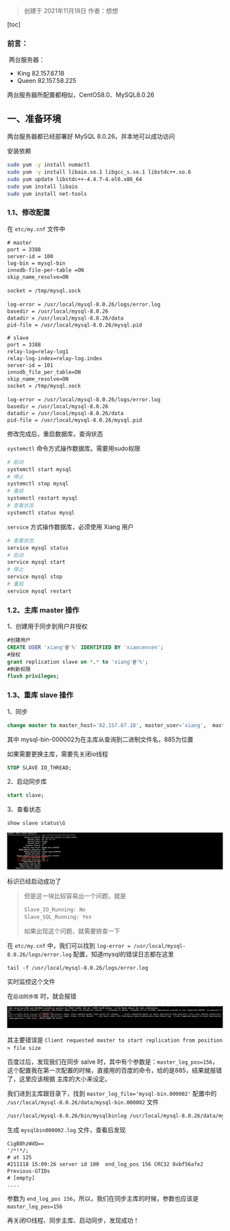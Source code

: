 > 创建于 2021年11月18日
> 作者：想想

[toc]



### 前言：

​	两台服务器：

+ King 82.157.67.18
+ Queen 82.157.58.225

两台服务器所配置都相似，CentOS8.0、MySQL8.0.26

## 一、准备环境

两台服务器都已经部署好 MySQL 8.0.26，并本地可以成功访问

安装依赖

```sh
sudo yum -y install numactl
sudo yum -y install libaio.so.1 libgcc_s.so.1 libstdc++.so.6
sudo yum update libstdc++-4.4.7-4.el6.x86_64
sudo yum install libaio
sudo yum install net-tools
```



### 1.1、修改配置

在 `etc/my.cnf` 文件中

```
# master
port = 3388
server-id = 100
log-bin = mysql-bin
innodb-file-per-table =ON
skip_name_resolve=ON

socket = /tmp/mysql.sock

log-error = /usr/local/mysql-8.0.26/logs/error.log
basedir = /usr/local/mysql-8.0.26
datadir = /usr/local/mysql-8.0.26/data
pid-file = /usr/local/mysql-8.0.26/mysql.pid
```

```
# slave
port = 3388
relay-log=relay-log1
relay-log-index=relay-log.index
server-id = 101
innodb_file_per_table=ON
skip_name_resolve=ON
socket = /tmp/mysql.sock

log-error = /usr/local/mysql-8.0.26/logs/error.log
basedir = /usr/local/mysql-8.0.26
datadir = /usr/local/mysql-8.0.26/data
pid-file = /usr/local/mysql-8.0.26/mysql.pid
```

修改完成后，重启数据库，查询状态 

`systemctl` 命令方式操作数据库。需要用sudo权限

```sh
# 启动
systemctl start mysql
# 停止
systemctl stop mysql
# 重启
systemctl restart mysql
# 查看状态
systemctl status mysql
```

`service` 方式操作数据库，必须使用 Xiang 用户

```sh
# 查看状态
service mysql status
# 启动
service mysql start
# 停止
service mysql stop
# 重启
service mysql restart
```

### 1.2、主库 master 操作

1、创建用于同步到用户并授权

```sql
#创建用户
CREATE USER 'xiang'@'%' IDENTIFIED BY 'xiaocencen';
#授权
grant replication slave on *.* to 'xiang'@'%';
#刷新权限
flush privileges;
```

### 1.3、重库 slave 操作

1、同步

```sql
change master to master_host='82.157.67.18', master_user='xiang',  master_port=3388,master_password='xiaocencen',master_log_file='mysql-bin.000002', master_log_pos=156, master_connect_retry=30;
```

其中 mysql-bin-000002为在主库从查询到二进制文件名，885为位置

如果需要更换主库，需要先关闭io线程

```sql
STOP SLAVE IO_THREAD;  
```

2、启动同步库

```sql
start slave;
```

3、查看状态

```sql
show slave status\G
```

![image-20211118161621511](images/image-20211118161621511.png)

标识已经启动成功了

> 但是这一块比较容易出一个问题，就是 
>
> ```sh
> Slave_IO_Running: No
> Slave_SQL_Running: Yes
> ```
>
> 如果出现这个问题，就需要排查一下

在 `etc/my.cnf` 中，我们可以找到 `log-error = /usr/local/mysql-8.0.26/logs/error.log` 配置，知道mysql的错误日志都在这里

```
tail -f /usr/local/mysql-8.0.26/logs/error.log
```

实时监控这个文件

在`启动同步库` 时，就会报错

![image-20211118161955073](images/image-20211118161955073.png)

其主要错误是 `Client requested master to start replication from position > file size`

百度过后，发现我们在同步 salve 时，其中有个参数是：`master_log_pos=156`，这个配置我在第一次配置的时候，直接用的百度的命令，给的是885，结果就报错了，这里应该根据 主库的大小来设定。

我们进到主库跟目录下，找到 `master_log_file='mysql-bin.000002'`  配置中的 `/usr/local/mysql-8.0.26/data/mysql-bin.000002` 文件

```sh
/usr/local/mysql-8.0.26/bin/mysqlbinlog /usr/local/mysql-8.0.26/data/mysql-bin.000002 > /usr/local/mysql-8.0.26/data/mysqlbin000002.log
```

生成 `mysqlbin000002.log` 文件，查看后发现

```
CigB8hzWdQ==
'/*!*/;
# at 125
#211118 15:09:26 server id 100  end_log_pos 156 CRC32 0xbf56afe2        Previous-GTIDs
# [empty]
....
```

参数为 `end_log_pos 156`，所以，我们在同步主库的时候，参数也应该是 `master_log_pos=156`

再关闭IO线程、同步主库、启动同步，发现成功！